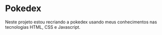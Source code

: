 # Pokedex
Neste projeto estou recriando a pokedex usando meus conhecimentos nas tecnologias HTML, CSS e Javascript.
